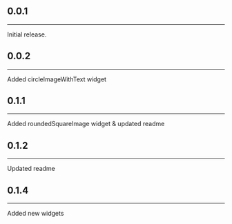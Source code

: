 ## 0.0.1
___
Initial release.

## 0.0.2
___
Added circleImageWithText widget

## 0.1.1
___
Added roundedSquareImage widget & updated readme

## 0.1.2
___
Updated readme

## 0.1.4
___
Added new widgets